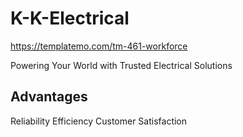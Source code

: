 # K-K-Electrical

https://templatemo.com/tm-461-workforce

Powering Your World with Trusted Electrical Solutions

Advantages
-----------
Reliability
Efficiency
Customer Satisfaction

